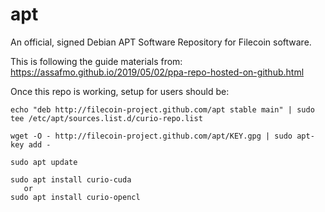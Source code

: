 # apt
An official, signed Debian APT Software Repository for Filecoin software.

This is following the guide materials from: https://assafmo.github.io/2019/05/02/ppa-repo-hosted-on-github.html

Once this repo is working, setup for users should be:

```
echo "deb http://filecoin-project.github.com/apt stable main" | sudo tee /etc/apt/sources.list.d/curio-repo.list

wget -O - http://filecoin-project.github.com/apt/KEY.gpg | sudo apt-key add -

sudo apt update

sudo apt install curio-cuda
   or
sudo apt install curio-opencl
```
